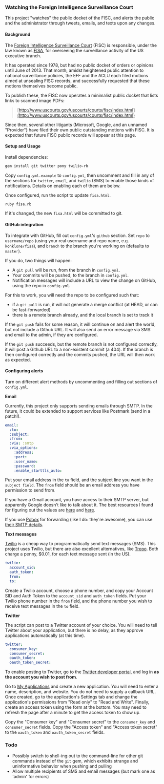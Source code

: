 ### Watching the Foreign Intelligence Surveillance Court

This project "watches" the public docket of the FISC, and alerts the public and the administrator through tweets, emails, and texts upon any changes.

#### Background

The [Foreign Intelligence Surveillance Court](https://en.wikipedia.org/wiki/United_States_Foreign_Intelligence_Surveillance_Court) (FISC) is responsible, under the law known as [FISA](https://en.wikipedia.org/wiki/Foreign_Intelligence_Surveillance_Act), for overseeing the surveillance activity of the US executive branch.

It has operated since 1978, but had no public docket of orders or opinions until June of 2013. That month, amidst heightened public attention to national surveillance policies, the EFF and the ACLU each filed motions aimed at unsealing FISC records, and successfully requested that these motions themselves become public.

To publish these, the FISC now operates a minimalist public docket that lists links to scanned image PDFs:

> [http://www.uscourts.gov/uscourts/courts/fisc/index.html](http://www.uscourts.gov/uscourts/courts/fisc/index.html)

Since then, several other litigants (Microsoft, Google, and an unnamed "Provider") have filed their own public outstanding motions with FISC. It is expected that future FISC public records will appear at this page.

#### Setup and Usage

Install dependencies:

```bash
gem install git twitter pony twilio-rb
```

Copy `config.yml.example` to `config.yml`, then uncomment and fill in any of the sections for `twitter`, `email`, and `twilio` (SMS) to enable those kinds of notifications. Details on enabling each of them are below.

Once configured, run the script to update `fisa.html`.

```bash
ruby fisa.rb
```

If it's changed, the new `fisa.html` will be committed to git.

#### GitHub integration

To integrate with GitHub, fill out `config.yml`'s `github` section. Set `repo` to `username/repo` (using your real username and repo name, e.g. `konklone/fisa`), and `branch` to the branch you're working on (defaults to `master`).

If you do, two things will happen:

* A `git pull` will be run, from the branch in `config.yml`.
* Your commits will be pushed, to the branch in `config.yml`.
* Notification messages will include a URL to view the change on GitHub, using the repo in `config.yml`.

For this to work, you will need the repo to be configured such that:

* if a `git pull` is run, it will not generate a merge conflict (at HEAD, or can be fast-forwarded)
* there is a remote branch already, and the local branch is set to track it

If the `git push` fails for some reason, it will continue on and alert the world, but not include a Github URL. It will also send an error message via SMS and email to the admin, if they are configured.

If the `git push` succeeds, but the remote branch is not configured correctly, it will post a Github URL to a non-existent commit (a 404). If the branch is then configured correctly and the commits pushed, the URL will then work as expected.

#### Configuring alerts

Turn on different alert methods by uncommenting and filling out sections of `config.yml`.

**Email**

Currently, this project only supports sending emails through SMTP. In the future, it could be extended to support services like Postmark (send in a patch!).

```yaml
email:
  :to:
  :subject:
  :from:
  :via: :smtp
  :via_options:
    :address:
    :port:
    :user_name:
    :password:
    :enable_starttls_auto:
```

Put your email address in the `to` field, and the subject line you want in the `subject field`. The `from` field should be an email address you have permission to send from.

If you have a Gmail account, you have access to their SMTP server, but apparently Google doesn't like to talk about it. The best resources I found for figuring out the values are [here](http://email.about.com/od/accessinggmail/f/Gmail_SMTP_Settings.htm) and [here](http://support.qualityunit.com/107274-How-to-configure-Gmail-SMTP-settings-).

If you use [Pobox](http://pobox.com/) for forwarding (like I do: they're awesome), you can use [their SMTP details](https://www.pobox.com/helpspot/index.php?pg=kb.page&id=118).

**Text messages**

[Twilio](http://www.twilio.com/) is a cheap way to programmatically send text messages (SMS). This project uses Twilio, but there are also excellent alternatives, like [Tropo](https://www.tropo.com/). Both charge a penny, $0.01, for each text message sent (in the US).

```yaml
twilio:
  account_sid:
  auth_token:
  from:
  to:
```

Create a Twilio account, choose a phone number, and copy your Account SID and Auth Token to the `account_sid` and `auth_token` fields. Put your Twilio phone number in the `from` field, and the phone number you wish to receive text messages in the `to` field.


**Twitter**

The script can post to a Twitter account of your choice. You will need to tell Twitter about your application, but there is no delay, as they approve applications automatically (at this time).

```yaml
twitter:
  consumer_key:
  consumer_secret:
  oauth_token:
  oauth_token_secret:
```

To enable posting to Twitter, go to the [Twitter developer portal](https://dev.twitter.com/), and log in **as the account you wish to post from**.

Go to [My Applications](https://dev.twitter.com/apps) and create a new application. You will need to enter a name, description, and website. You do not need to supply a callback URL. Once created, go to the application's Settings tab and change the application's permissions from "Read only" to "Read and Write". Finally, create an access token using the form at the bottom. You may need to refresh the page after a minute to get the access token to show up.

Copy the "Consumer key" and "Consumer secret" to the `consumer_key` and `consumer_secret` fields. Copy the "Access token" and "Access token secret" to the `oauth_token` and `oauth_token_secret` fields.

### Todo

* Possibly switch to shell-ing out to the command-line for other git commands instead of the `git` gem, which exhibits strange and uninformative behavior when pushing and pulling
* Allow multiple recipients of SMS and email messages (but mark one as 'admin' for errors)

